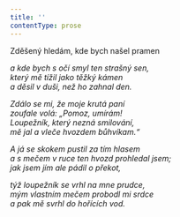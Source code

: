 ```yaml
---
title: ''
contentType: prose
---
```


<section>

Zděšený hledám, kde bych našel pramen

_a kde bych s očí smyl ten strašný sen,  
který mě tížil jako těžký kámen  
a děsil v duši, než ho zahnal den._

</section>

<section>

_Zdálo se mi, že moje krutá paní  
zoufale volá: „Pomoz, umírám!  
Loupežník, který nezná smilování,  
mě jal a vleče hvozdem bůhvíkam.“_

</section>

<section>

_A já se skokem pustil za tím hlasem  
a s mečem v ruce ten hvozd prohledal jsem;  
jak jsem jím ale pádil o překot,_

</section>

<section>

_týž loupežník se vrhl na mne prudce,  
mým vlastním mečem probodl mi srdce  
a pak mě svrhl do hořících vod._

</section>
